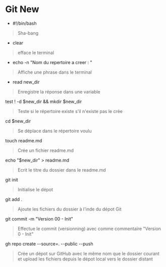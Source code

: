# Git New

* #!/bin/bash

>Sha-bang

* clear

>efface le terminal

* echo -n "Nom du repertoire a creer : "

>Affiche une phrase dans le terminal

* read new_dir

>Enregistre la réponse dans une variable

test ! -d $new_dir && mkdir  $new_dir

>Teste si le répertoire existe s'il n'existe pas le crée

cd $new_dir

>Se déplace dans le répertoire voulu

touch readme.md

>Crée un fichier readme.md

echo "$new_dir" > readme.md

>Ecrit le titre du dossier dans le readme.md

git init

>Initialise le dépot

git add .

>Ajoute les fichiers du dossier à l'inde du dépot Git

git commit -m "Version 00 - Init"

>Effectue le commit (versionning) avec comme commentaire "Version 0 - Init"

gh repo create --source=. --public --push

>Crée un dépot sur GitHub avec le même nom que le dossier courant et upload les fichiers depuis le dépot local vers le dossier distant
